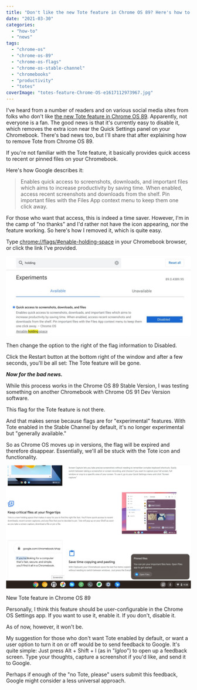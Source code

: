 ```yaml
---
title: "Don't like the new Tote feature in Chrome OS 89? Here's how to disable it."
date: "2021-03-30"
categories: 
  - "how-to"
  - "news"
tags: 
  - "chrome-os"
  - "chrome-os-89"
  - "chrome-os-flags"
  - "chrome-os-stable-channel"
  - "chromebooks"
  - "productivity"
  - "totes"
coverImage: "totes-feature-Chrome-OS-e1617112973967.jpg"
---
```


I've heard from a number of readers and on various social media sites from folks who don't like [the new Tote feature in Chrome OS 89](https://www.google.com/chromebook/whatsnew/?utm_source=newfeatures&utm_medium=blog&utm_campaign=chromebook10). Apparently, not everyone is a fan. The good news is that it's currently easy to disable it, which removes the extra icon near the Quick Settings panel on your Chromebook. There's bad news too, but I'll share that after explaining how to remove Tote from Chrome OS 89.

If you're not familiar with the Tote feature, it basically provides quick access to recent or pinned files on your Chromebook.

Here's how Google describes it:

> Enables quick access to screenshots, downloads, and important files which aims to increase productivity by saving time. When enabled, access recent screenshots and downloads from the shelf. Pin important files with the Files App context menu to keep them one click away. 

For those who want that access, this is indeed a time saver. However, I'm in the camp of "no thanks" and I'd rather not have the icon appearing, nor the feature working. So here's how I removed it, which is quite easy.

Type [chrome://flags/#enable-holding-space](//flags/#enable-holding-space) in your Chromebook browser, or click the link I've provided.

![](images/Disable-totes-Chrome-OS-1024x442.jpg)

Then change the option to the right of the flag information to Disabled.

Click the Restart button at the bottom right of the window and after a few seconds, you'll be all set: The Tote feature will be gone.

**_Now for the bad news._**

While this process works in the Chrome OS 89 Stable Version, I was testing something on another Chromebook with Chrome OS 91 Dev Version software.

This flag for the Tote feature is not there.

And that makes sense because flags are for "experimental" features. With Tote enabled in the Stable Channel by default, it's no longer experimental but "generally available."

So as Chrome OS moves up in versions, the flag will be expired and therefore disappear. Essentially, we'll all be stuck with the Tote icon and functionality.

![new Tote feature in Chrome OS 89](images/totes-feature-Chrome-OS-1024x683.jpg)

New Tote feature in Chrome OS 89

Personally, I think this feature should be user-configurable in the Chrome OS Settings app. If you want to use it, enable it. If you don't, disable it.

As of now, however, it won't be.

My suggestion for those who don't want Tote enabled by default, or want a user option to turn it on or off would be to send feedback to Google. It's quite simple: Just press Alt + Shift + I (as in "_Igloo_") to open up a feedback screen. Type your thoughts, capture a screenshot if you'd like, and send it to Google.

Perhaps if enough of the "no Tote, please" users submit this feedback, Google might consider a less universal approach.
